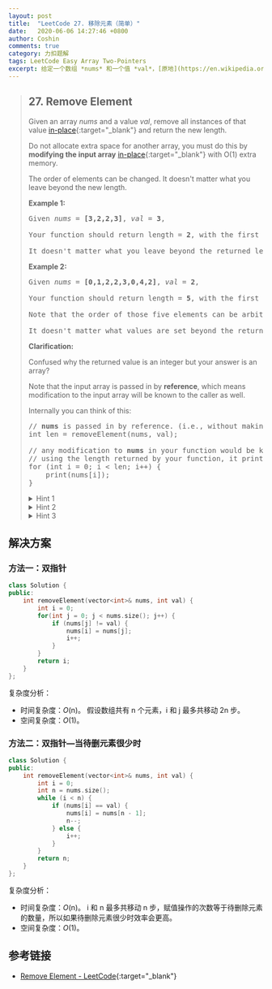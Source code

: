 ```yaml
---
layout: post
title:  "LeetCode 27. 移除元素（简单）"
date:   2020-06-06 14:27:46 +0800
author: Coshin
comments: true
category: 力扣题解
tags: LeetCode Easy Array Two-Pointers
excerpt: 给定一个数组 *nums* 和一个值 *val*，[原地](https://en.wikipedia.org/wiki/In-place_algorithm){:target="_blank"}移除所有该数值的实例并返回新数组的长度。
---
```

> ## 27. Remove Element
> 
> Given an array *nums* and a value *val*, remove all instances of that value
> [in-place](https://en.wikipedia.org/wiki/In-place_algorithm){:target="_blank"}
> and return the new length.
> 
> Do not allocate extra space for another array, you must do this by **modifying
> the input array** [in-place](https://en.wikipedia.org/wiki/In-place_algorithm){:target="_blank"}
> with O(1) extra memory.
> 
> The order of elements can be changed. It doesn't matter what you leave beyond
> the new length.
> 
> **Example 1:**
> 
> <pre>
> Given <em>nums</em> = <strong>[3,2,2,3]</strong>, <em>val</em> = <strong>3</strong>,
> 
> Your function should return length = <strong>2</strong>, with the first two elements of <em>nums</em> being <strong>2</strong>.
> 
> It doesn't matter what you leave beyond the returned length.
> </pre>
> 
> **Example 2:**
> 
> <pre>
> Given <em>nums</em> = <strong>[0,1,2,2,3,0,4,2]</strong>, <em>val</em> = <strong>2</strong>,
> 
> Your function should return length = <strong>5</strong>, with the first five elements of <em>nums</em> containing <strong>0</strong>, <strong>1</strong>, <strong>3</strong>, <strong>0</strong>, and <strong>4</strong>.
> 
> Note that the order of those five elements can be arbitrary.
> 
> It doesn't matter what values are set beyond the returned length.
> </pre>
> 
> **Clarification:**
> 
> Confused why the returned value is an integer but your answer is an array?
> 
> Note that the input array is passed in by **reference**, which means
> modification to the input array will be known to the caller as well.
> 
> Internally you can think of this:
> 
> <pre>
> // <strong>nums</strong> is passed in by reference. (i.e., without making a copy)
> int len = removeElement(nums, val);
> 
> // any modification to <strong>nums</strong> in your function would be known by the caller.
> // using the length returned by your function, it prints the first <strong>len</strong> elements.
> for (int i = 0; i < len; i++) {
>     print(nums[i]);
> }
> </pre>
> 
> <details>
> <summary>Hint 1</summary>
> The problem statement clearly asks us to modify the array in-place and it also
> says that the element beyond the new length of the array can be anything.
> Given an element, we need to remove all the occurrences of it from the array.
> We don't technically need to <b>remove</b> that element per-say, right?
> </details>
> 
> <details>
> <summary>Hint 2</summary>
> We can move all the occurrences of this element to the end of the array. Use
> two pointers!<br>
> <img src="https://assets.leetcode.com/uploads/2019/10/20/hint_remove_element.png" width="500">
> </details>
> 
> <details>
> <summary>Hint 3</summary>
> Yet another direction of thought is to consider the elements to be removed as
> non-existent. In a single pass, if we keep copying the visible elements
> in-place, that should also solve this problem for us.
> </details>

## 解决方案

### 方法一：双指针

```cpp
class Solution {
public:
    int removeElement(vector<int>& nums, int val) {
        int i = 0;
        for(int j = 0; j < nums.size(); j++) {
            if (nums[j] != val) {
                nums[i] = nums[j];
                i++;
            }
        }
        return i;
    }
};
```

复杂度分析：
* 时间复杂度：*O*(n)。
  假设数组共有 n 个元素，i 和 j 最多共移动 2n 步。
* 空间复杂度：*O*(1)。

### 方法二：双指针—当待删元素很少时

```cpp
class Solution {
public:
    int removeElement(vector<int>& nums, int val) {
        int i = 0;
        int n = nums.size();
        while (i < n) {
            if (nums[i] == val) {
                nums[i] = nums[n - 1];
                n--;
            } else {
                i++;
            }
        }
        return n;
    }
};
```

复杂度分析：
* 时间复杂度：*O*(n)。
  i 和 n 最多共移动 n 步，赋值操作的次数等于待删除元素的数量，所以如果待删除元素很少时效率会更高。
* 空间复杂度：*O*(1)。

## 参考链接

* [Remove Element - LeetCode](https://leetcode.com/problems/remove-element/){:target="_blank"}
